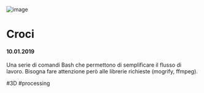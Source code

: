 ![image](https://github.com/KeremTurkyilmaz/TypeMismatchSketches/blob/master/Comandi%20Bash/image/ComandiBash.png)

# Croci

#### 10.01.2019

Una serie di comandi Bash che permettono di semplificare il flusso di lavoro. Bisogna fare attenzione però alle librerie richieste (mogrify, ffmpeg).

\#3D \#processing
